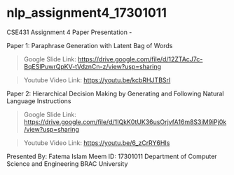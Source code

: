 # nlp_assignment4_17301011

CSE431 Assignment 4 Paper Presentation -



Paper 1: Paraphrase Generation with Latent Bag of Words
> Google Slide Link: https://drive.google.com/file/d/12ZTAcJ7c-BqESlPuwrQpKV-tVdznCn-z/view?usp=sharing

> Youtube Video Link: https://youtu.be/kcbRHJTBSrI




Paper 2: Hierarchical Decision Making by Generating and Following Natural Language Instructions
> Google Slide Link: https://drive.google.com/file/d/1IQkK0tUK36usOrjvfA16m8S3iM9iPj0k/view?usp=sharing

> Youtube Video Link: https://youtu.be/6_zCrRY6HIs

Presented By: Fatema Islam Meem 
ID: 17301011 
Department of Computer Science and Engineering BRAC University
